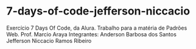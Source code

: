 # 7-days-of-code-jefferson-niccacio
Exercício 7 Days Of Code, da Alura.
Trabalho para a matéria de Padrões Web.
Prof. Marcio Araya
Integrantes:
Anderson Barbosa dos Santos
Jefferson Niccacio Ramos Ribeiro
